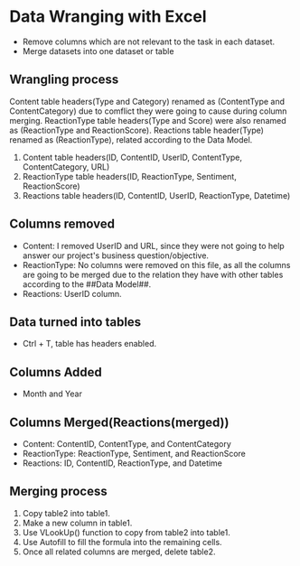 # Data Wranging with Excel

- Remove columns which are not relevant to the task in each dataset.
- Merge datasets into one dataset or table

## Wrangling process

Content table headers(Type and Category) renamed as (ContentType and ContentCategory) due to comflict they were going to cause during column merging. ReactionType table headers(Type and Score) were also renamed as (ReactionType and ReactionScore). Reactions table header(Type) renamed as (ReactionType), related according to the Data Model.

1. Content table headers(ID, ContentID, UserID, ContentType, ContentCategory, URL)
2. ReactionType table headers(ID, ReactionType, Sentiment, ReactionScore)
3. Reactions table headers(ID, ContentID, UserID, ReactionType, Datetime)

## Columns removed

- Content: I removed UserID and URL, since they were not going to help answer our project's business question/objective.
- ReactionType: No columns were removed on this file, as all the columns are going to be merged due to the relation they have with other tables according to the ##Data Model##.
- Reactions: UserID column.

## Data turned into tables

- Ctrl + T, table has headers enabled.

## Columns Added

- Month and Year

## Columns Merged(Reactions(merged))

- Content: ContentID, ContentType, and ContentCategory
- ReactionType: ReactionType, Sentiment, and ReactionScore
- Reactions: ID, ContentID, ReactionType, and Datetime

## Merging process

1. Copy table2 into table1.
2. Make a new column in table1.
3. Use VLookUp() function to copy from table2 into table1.
4. Use Autofill to fill the formula into the remaining cells.
5. Once all related columns are merged, delete table2.
